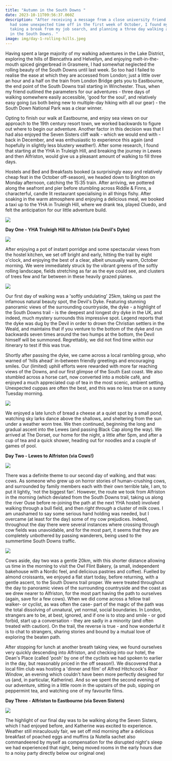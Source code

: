 ```yaml
---
title: "Autumn in the South Downs "
date: 2023-10-11T09:56:37.060Z
description: "After receiving a message from a close university friend that they
  had some unexpected time off in the first week of October, I found myself
  taking a break from my job search, and planning a three day walking adventure
  in the South Downs. "
image: img/day-1-rolling-hills.jpeg
---
```

Having spent a large majority of my walking adventures in the Lake District, exploring the hills of Blencathra and Helvellyn, and enjoying melt-in-the-mouth spiced gingerbread in Grasmere, I had somewhat neglected the rolling beauty of the South Downs until last week. So too had I failed to realise the ease at which they are accessed from London; just a little over  an hour and a half on the train from London Bridge gets you to Eastbourne, the end point of the South Downs trail starting in Winchester. Thus, when my friend outlined the parameters for our adventures - three days of walking somewhere easily accessible, 'good for the soul', and relatively easy going (us both being new to multiple-day hiking with all our gear) - the South Down National Park was a clear winner.

Opting to finish our walk at Eastbourne, and enjoy sea views on our approach to the 19th century resort town, we worked backwards to figure out where to begin our adventure. Another factor in this decision was that I had also enjoyed the Seven Sisters cliff walk - which we would end with - back in December, and was enthusiastic to experience this again (and hopefully in slightly less blustery weather!). After some research, I found that starting at the YHA in Truleigh Hill, and breaking the journey in Lewes and then Alfriston, would give us a pleasant amount of walking to fill three days. 

Hostels and Bed and Breakfasts booked (a surprisingly easy and relatively cheap feat in the October off-season), we headed down to Brighton on Monday afternoon, catching the 15:35 train. After arriving, we pottered along the seafront and pier before stumbling across Riddle & Finns, a characterful, candle lit restaurant specialising in all things fishy. After soaking in the warm atmosphere and enjoying a delicious meal, we booked a taxi up to the YHA in Truleigh Hill, where we drank tea, played Cluedo, and felt the anticipation for our little adventure build.

![](img/riddle-and-finns.jpeg)

**Day One - YHA Truleigh Hill to Alfriston (via Devil's Dyke)**

![](img/day-1-start.jpeg)

After enjoying a pot of instant porridge and some spectacular views from the hostel kitchen, we set off bright and early, hitting the trail by eight o'clock, and enjoying the best of a clear, albeit unusually warm, October morning. We were immediately struck by the vibrant greens of the softly rolling landscape, fields stretching as far as the eye could see, and clusters of trees few and far between in these heavily grazed planes.

![](img/screenshot-35-.png)

Our first day of walking was a 'softly undulating' 25km, taking us past the infamous natural beauty spot, the Devil's Dyke. Featuring stunning panoramic views of the surrounding countryside, the dyke - a highlight of the South Downs trail - is the deepest and longest dry dyke in the UK, and indeed, much mystery surrounds this impressive spot. Legend reports that the dyke was dug by the Devil in order to drown the Christian settlers in the Weald, and maintains that if you venture to the bottom of the dyke and run backwards seven times around the two humps at the bottom, the Devil himself will be summoned. Regrettably, we did not find time within our itinerary to test if this was true. 

Shortly after passing the dyke, we came across a local rambling group, who warned of 'hills ahead' in-between friendly greetings and encouraging smiles. Our (limited) uphill efforts were rewarded with more far reaching views of the Downs, and our first glimpse of the South East coast. We also stumbled across a horse cart, now converted into a mobile café, and enjoyed a much appreciated cup of tea in the most scenic, ambient setting. Unexpected cuppas are often the best, and this was no less true on a sunny Tuesday morning.

![](img/day-1-lunch-spot.jpeg)

We enjoyed a  late lunch of bread a cheese at a quiet spot by a small pond, watching sky larks dance above the shallows, and sheltering from the sun under a weather worn tree. We then continued, beginning the long and gradual ascent into the Lewes (and passing Black Cap along the way). We arrived at The Dorset, our home for the night,  a little after 5pm, and after a cup of tea and a quick shower, heading out for noodles and a couple of games of pool.

**Day Two - Lewes to Alfriston (via Cows!)**

![](img/day-2-cow-field.jpeg)

There was a definite theme to our second day of walking, and that was: cows. As someone who grew up on horror stories of human-crushing cows, and surrounded by family members each with their own terrible tale, I am, to put it lightly, 'not the biggest fan'. However, the route we took from Alfriston in the morning (which deviated from the South Downs trail, taking us along the river Ouse before re-joining the path at the next YHA hostel) involved walking through a bull field, and then *right through* a cluster of milk cows. I am unashamed to say some serious hand holding was needed, but I overcame (at least for the day) some of my cow prejudices. Indeed, throughout the day there were several instances where crossing through cow fields was unavoidable, and for the most part, it seems that they are completely unbothered by passing wanderers, being used to the summertime South Downs traffic.

![](img/screenshot-36-.png)

Cows aside, day two was a gentle 20km, with this shorter distance allowing us time in the morning to visit the Owl Flint Bakery, (a small, independent bakehouse with a Nordic feel, and delicious pastries and coffee). Fuelled by almond croissants, we enjoyed a flat start today, before returning, with a gentle ascent, to the South Downs trail proper. We were treated throughout the day to panoramic views of the surrounding countryside and the coast as we drew nearer to Alfriston, for the most part having the path to ourselves (again, save for a few cows). When we did come across a fellow trail walker- or cyclist, as was often the case- part of the magic of the path was the total dissolving of unnatural, yet normal, social boundaries. In London, strangers are to be, at best, ignored, and if one is to stop and smile - or god forbid, start up a conversation - they are sadly in a minority (and often treated with caution). On the trail, the reverse is true - and how wonderful it is to chat to strangers, sharing stories and bound by a mutual love of exploring the beaten path. 



After stopping for lunch at another breath taking view, we found ourselves very quickly descending into Alfriston, and checking into our hotel, the Dean's Place (called 'posh' by one of the cyclists we had spoken to earlier in the day, but reasonably priced in the off season!). We discovered that a local film club was hosting a 'dinner and film' of Alfred Hitchcock's *Rear Window*, an evening which couldn't have been more perfectly designed for us (and, in particular, Katherine). And so we spent the second evening of our adventure, sitting in a little room in the upstairs of the pub, sipping on peppermint tea, and watching one of my favourite films. 

**Day Three - Alfriston to Eastbourne (via Seven Sisters)**

![](img/day-3-coastlines.jpeg)

The highlight of our final day was to be walking along the Seven Sisters, which I had enjoyed before, and Katherine was excited to experience. Weather still miraculously fair, we set off mid morning after a delicious breakfast of poached eggs and muffins (a Nutella sachet also commandeered by myself as compensation for the disrupted night's sleep we had experienced that night, being moved rooms in the early hours due to a noisy party directly below our original one)